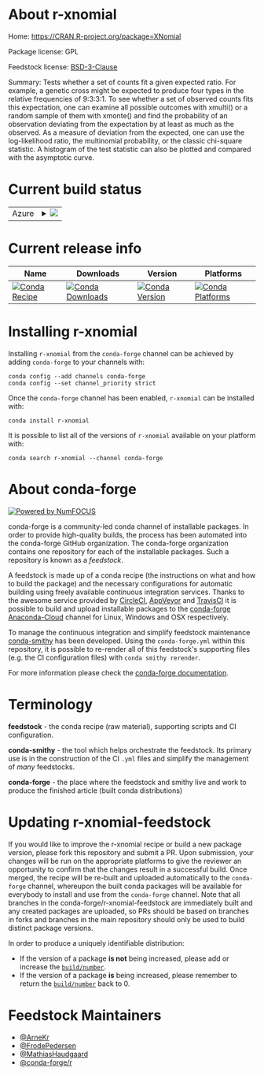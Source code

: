 About r-xnomial
===============

Home: https://CRAN.R-project.org/package=XNomial

Package license: GPL

Feedstock license: [BSD-3-Clause](https://github.com/conda-forge/r-xnomial-feedstock/blob/master/LICENSE.txt)

Summary: Tests whether a set of counts fit a given expected ratio. For example, a genetic cross might be expected to produce four types in the relative frequencies of 9:3:3:1. To see whether a set of observed counts fits this expectation, one can examine all possible outcomes with xmulti() or a random sample of them with xmonte() and find the probability of an observation deviating from the expectation by at least as much as the observed. As a measure of deviation from the expected, one can use the log-likelihood ratio, the multinomial probability, or the classic chi-square statistic. A histogram of the test statistic can also be plotted and compared with the asymptotic curve.

Current build status
====================


<table>
    
  <tr>
    <td>Azure</td>
    <td>
      <details>
        <summary>
          <a href="https://dev.azure.com/conda-forge/feedstock-builds/_build/latest?definitionId=1810&branchName=master">
            <img src="https://dev.azure.com/conda-forge/feedstock-builds/_apis/build/status/r-xnomial-feedstock?branchName=master">
          </a>
        </summary>
        <table>
          <thead><tr><th>Variant</th><th>Status</th></tr></thead>
          <tbody><tr>
              <td>linux_64_r_base4.0</td>
              <td>
                <a href="https://dev.azure.com/conda-forge/feedstock-builds/_build/latest?definitionId=1810&branchName=master">
                  <img src="https://dev.azure.com/conda-forge/feedstock-builds/_apis/build/status/r-xnomial-feedstock?branchName=master&jobName=linux&configuration=linux_64_r_base4.0" alt="variant">
                </a>
              </td>
            </tr><tr>
              <td>linux_64_r_base4.1</td>
              <td>
                <a href="https://dev.azure.com/conda-forge/feedstock-builds/_build/latest?definitionId=1810&branchName=master">
                  <img src="https://dev.azure.com/conda-forge/feedstock-builds/_apis/build/status/r-xnomial-feedstock?branchName=master&jobName=linux&configuration=linux_64_r_base4.1" alt="variant">
                </a>
              </td>
            </tr><tr>
              <td>osx_64_r_base4.0</td>
              <td>
                <a href="https://dev.azure.com/conda-forge/feedstock-builds/_build/latest?definitionId=1810&branchName=master">
                  <img src="https://dev.azure.com/conda-forge/feedstock-builds/_apis/build/status/r-xnomial-feedstock?branchName=master&jobName=osx&configuration=osx_64_r_base4.0" alt="variant">
                </a>
              </td>
            </tr><tr>
              <td>osx_64_r_base4.1</td>
              <td>
                <a href="https://dev.azure.com/conda-forge/feedstock-builds/_build/latest?definitionId=1810&branchName=master">
                  <img src="https://dev.azure.com/conda-forge/feedstock-builds/_apis/build/status/r-xnomial-feedstock?branchName=master&jobName=osx&configuration=osx_64_r_base4.1" alt="variant">
                </a>
              </td>
            </tr><tr>
              <td>win_64_r_base4.0</td>
              <td>
                <a href="https://dev.azure.com/conda-forge/feedstock-builds/_build/latest?definitionId=1810&branchName=master">
                  <img src="https://dev.azure.com/conda-forge/feedstock-builds/_apis/build/status/r-xnomial-feedstock?branchName=master&jobName=win&configuration=win_64_r_base4.0" alt="variant">
                </a>
              </td>
            </tr><tr>
              <td>win_64_r_base4.1</td>
              <td>
                <a href="https://dev.azure.com/conda-forge/feedstock-builds/_build/latest?definitionId=1810&branchName=master">
                  <img src="https://dev.azure.com/conda-forge/feedstock-builds/_apis/build/status/r-xnomial-feedstock?branchName=master&jobName=win&configuration=win_64_r_base4.1" alt="variant">
                </a>
              </td>
            </tr>
          </tbody>
        </table>
      </details>
    </td>
  </tr>
</table>

Current release info
====================

| Name | Downloads | Version | Platforms |
| --- | --- | --- | --- |
| [![Conda Recipe](https://img.shields.io/badge/recipe-r--xnomial-green.svg)](https://anaconda.org/conda-forge/r-xnomial) | [![Conda Downloads](https://img.shields.io/conda/dn/conda-forge/r-xnomial.svg)](https://anaconda.org/conda-forge/r-xnomial) | [![Conda Version](https://img.shields.io/conda/vn/conda-forge/r-xnomial.svg)](https://anaconda.org/conda-forge/r-xnomial) | [![Conda Platforms](https://img.shields.io/conda/pn/conda-forge/r-xnomial.svg)](https://anaconda.org/conda-forge/r-xnomial) |

Installing r-xnomial
====================

Installing `r-xnomial` from the `conda-forge` channel can be achieved by adding `conda-forge` to your channels with:

```
conda config --add channels conda-forge
conda config --set channel_priority strict
```

Once the `conda-forge` channel has been enabled, `r-xnomial` can be installed with:

```
conda install r-xnomial
```

It is possible to list all of the versions of `r-xnomial` available on your platform with:

```
conda search r-xnomial --channel conda-forge
```


About conda-forge
=================

[![Powered by NumFOCUS](https://img.shields.io/badge/powered%20by-NumFOCUS-orange.svg?style=flat&colorA=E1523D&colorB=007D8A)](http://numfocus.org)

conda-forge is a community-led conda channel of installable packages.
In order to provide high-quality builds, the process has been automated into the
conda-forge GitHub organization. The conda-forge organization contains one repository
for each of the installable packages. Such a repository is known as a *feedstock*.

A feedstock is made up of a conda recipe (the instructions on what and how to build
the package) and the necessary configurations for automatic building using freely
available continuous integration services. Thanks to the awesome service provided by
[CircleCI](https://circleci.com/), [AppVeyor](https://www.appveyor.com/)
and [TravisCI](https://travis-ci.com/) it is possible to build and upload installable
packages to the [conda-forge](https://anaconda.org/conda-forge)
[Anaconda-Cloud](https://anaconda.org/) channel for Linux, Windows and OSX respectively.

To manage the continuous integration and simplify feedstock maintenance
[conda-smithy](https://github.com/conda-forge/conda-smithy) has been developed.
Using the ``conda-forge.yml`` within this repository, it is possible to re-render all of
this feedstock's supporting files (e.g. the CI configuration files) with ``conda smithy rerender``.

For more information please check the [conda-forge documentation](https://conda-forge.org/docs/).

Terminology
===========

**feedstock** - the conda recipe (raw material), supporting scripts and CI configuration.

**conda-smithy** - the tool which helps orchestrate the feedstock.
                   Its primary use is in the construction of the CI ``.yml`` files
                   and simplify the management of *many* feedstocks.

**conda-forge** - the place where the feedstock and smithy live and work to
                  produce the finished article (built conda distributions)


Updating r-xnomial-feedstock
============================

If you would like to improve the r-xnomial recipe or build a new
package version, please fork this repository and submit a PR. Upon submission,
your changes will be run on the appropriate platforms to give the reviewer an
opportunity to confirm that the changes result in a successful build. Once
merged, the recipe will be re-built and uploaded automatically to the
`conda-forge` channel, whereupon the built conda packages will be available for
everybody to install and use from the `conda-forge` channel.
Note that all branches in the conda-forge/r-xnomial-feedstock are
immediately built and any created packages are uploaded, so PRs should be based
on branches in forks and branches in the main repository should only be used to
build distinct package versions.

In order to produce a uniquely identifiable distribution:
 * If the version of a package **is not** being increased, please add or increase
   the [``build/number``](https://docs.conda.io/projects/conda-build/en/latest/resources/define-metadata.html#build-number-and-string).
 * If the version of a package **is** being increased, please remember to return
   the [``build/number``](https://docs.conda.io/projects/conda-build/en/latest/resources/define-metadata.html#build-number-and-string)
   back to 0.

Feedstock Maintainers
=====================

* [@ArneKr](https://github.com/ArneKr/)
* [@FrodePedersen](https://github.com/FrodePedersen/)
* [@MathiasHaudgaard](https://github.com/MathiasHaudgaard/)
* [@conda-forge/r](https://github.com/conda-forge/r/)

